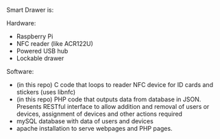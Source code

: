 Smart Drawer is:

Hardware:
* Raspberry Pi
* NFC reader (like ACR122U)
* Powered USB hub
* Lockable drawer

Software:
* (in this repo) C code that loops to reader NFC device for ID cards and stickers (uses libnfc)
* (in this repo) PHP code that outputs data from database in JSON. Presents RESTful interface to allow addition and removal of users or devices, assignment of devices and other actions required
* mySQL database with data of users and devices
* apache installation to serve webpages and PHP pages.



